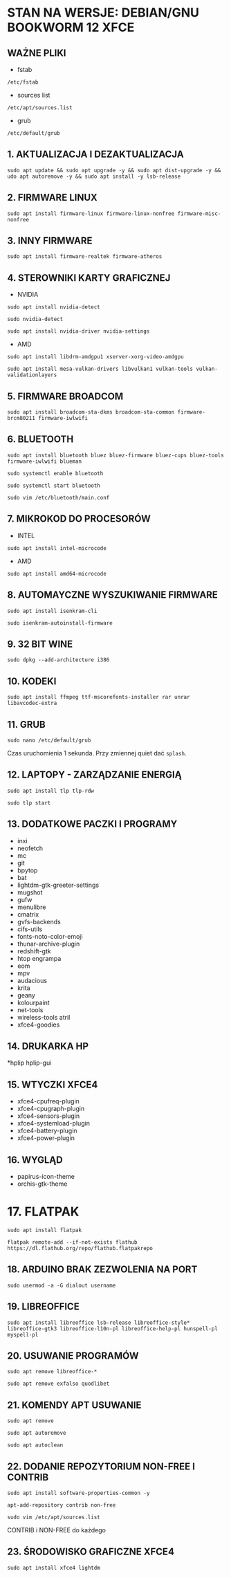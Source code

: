# STAN NA WERSJE: DEBIAN/GNU BOOKWORM 12 XFCE

## WAŻNE PLIKI
* fstab

```/etc/fstab```
* sources list

```/etc/apt/sources.list```
* grub

```/etc/default/grub```

## 1. AKTUALIZACJA I DEZAKTUALIZACJA
```sudo apt update && sudo apt upgrade -y && sudo apt dist-upgrade -y && udo apt autoremove -y && sudo apt install -y lsb-release```
	
## 2. FIRMWARE LINUX
```sudo apt install firmware-linux firmware-linux-nonfree firmware-misc-nonfree```
	
## 3. INNY FIRMWARE
```sudo apt install firmware-realtek firmware-atheros```
	
## 4. STEROWNIKI KARTY GRAFICZNEJ
* NVIDIA

```sudo apt install nvidia-detect```

```sudo nvidia-detect```

```sudo apt install nvidia-driver nvidia-settings```

  * AMD

```sudo apt install libdrm-amdgpu1 xserver-xorg-video-amdgpu```

```sudo apt install mesa-vulkan-drivers libvulkan1 vulkan-tools vulkan-validationlayers```
		
## 5. FIRMWARE BROADCOM
```sudo apt install broadcom-sta-dkms broadcom-sta-common firmware-brcm80211 firmware-iwlwifi```
	
## 6. BLUETOOTH
```sudo apt install bluetooth bluez bluez-firmware bluez-cups bluez-tools firmware-iwlwifi blueman```

```sudo systemctl enable bluetooth```

```sudo systemctl start bluetooth```

```sudo vim /etc/bluetooth/main.conf```
	
## 7. MIKROKOD DO PROCESORÓW
* INTEL

```sudo apt install intel-microcode```

* AMD

```sudo apt install amd64-microcode```
		
## 8. AUTOMAYCZNE WYSZUKIWANIE FIRMWARE
```sudo apt install isenkram-cli```

```sudo isenkram-autoinstall-firmware```

## 9. 32 BIT WINE
```sudo dpkg --add-architecture i386```
	
## 10. KODEKI
```sudo apt install ffmpeg ttf-mscorefonts-installer rar unrar libavcodec-extra```
	
## 11. GRUB

```sudo nano /etc/default/grub```

 Czas uruchomienia 1 sekunda. Przy zmiennej quiet dać ```splash```.
	
## 12. LAPTOPY - ZARZĄDZANIE ENERGIĄ
```sudo apt install tlp tlp-rdw```

```sudo tlp start```
	
## 13. DODATKOWE PACZKI I PROGRAMY
* inxi
* neofetch
* mc
* git
* bpytop
* bat
* lightdm-gtk-greeter-settings
* mugshot
* gufw
* menulibre
* cmatrix
* gvfs-backends
* cifs-utils
* fonts-noto-color-emoji
* thunar-archive-plugin
* redshift-gtk
* htop engrampa
* eom
* mpv
* audacious
* krita
* geany
* kolourpaint
* net-tools
* wireless-tools atril
* xfce4-goodies
	
## 14. DRUKARKA HP
 *hplip
 hplip-gui
	
## 15. WTYCZKI XFCE4
* xfce4-cpufreq-plugin
* xfce4-cpugraph-plugin
* xfce4-sensors-plugin
* xfce4-systemload-plugin
* xfce4-battery-plugin
* xfce4-power-plugin
	
## 16. WYGLĄD
* papirus-icon-theme
* orchis-gtk-theme
	
# 17. FLATPAK
```sudo apt install flatpak```

```flatpak remote-add --if-not-exists flathub https://dl.flathub.org/repo/flathub.flatpakrepo```
	
## 18. ARDUINO BRAK ZEZWOLENIA NA PORT
```sudo usermod -a -G dialout username```
	
## 19. LIBREOFFICE
```sudo apt install libreoffice lsb-release libreoffice-style* libreoffice-gtk3 libreoffice-l10n-pl libreoffice-help-pl hunspell-pl myspell-pl```
	
## 20. USUWANIE PROGRAMÓW
```sudo apt remove libreoffice-*```

```sudo apt remove exfalso quodlibet```
	
## 21. KOMENDY APT USUWANIE
```sudo apt remove```

```sudo apt autoremove```

```sudo apt autoclean```
	
## 22. DODANIE REPOZYTORIUM NON-FREE I CONTRIB
```sudo apt install software-properties-common -y```

```apt-add-repository contrib non-free```
		
```sudo vim /etc/apt/sources.list```

CONTRIB i NON-FREE do każdego

## 23. ŚRODOWISKO GRAFICZNE XFCE4
```sudo apt install xfce4 lightdm```
